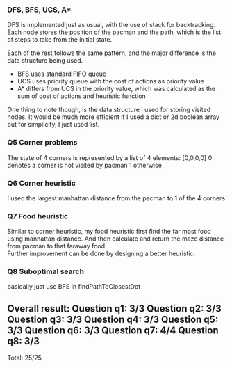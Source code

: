 ### DFS, BFS, UCS, A*
DFS is implemented just as usual, with the use of stack for backtracking.
Each node stores the position of the pacman and the path, which is the list of steps to take from the initial state.

Each of the rest follows the same pattern, and the major difference is the data structure being used.
* BFS uses standard FIFO queue
* UCS uses priority queue with the cost of actions as priority value
* A* differs from UCS in the priority value, which was calculated as the sum of cost of actions and heuristic function

One thing to note though, is the data structure I used for storing visited nodes. It would be much more efficient if I used a dict or 2d boolean array but for simplicity, I just used list.

### Q5 Corner problems
The state of 4 corners is represented by a list of 4 elements: [0,0,0,0]
0 denotes a corner is not visited by pacman
1 otherwise

### Q6 Corner heuristic
I used the largest manhattan distance from the pacman to 1 of the 4 corners

### Q7 Food heuristic
Similar to corner heuristic, my food heuristic first find the far most food using manhattan distance. And then calculate and return the maze distance from pacman to that faraway food. <br>
Further improvement can be done by designing a better heuristic.

### Q8 Suboptimal search
basically just use BFS in findPathToClosestDot

Overall result:
Question q1: 3/3
Question q2: 3/3
Question q3: 3/3
Question q4: 3/3
Question q5: 3/3
Question q6: 3/3
Question q7: 4/4
Question q8: 3/3
------------------
Total: 25/25